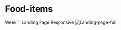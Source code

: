 # Food-items
Week 1:
Landing Page Responsive
![Landing-page-full](https://user-images.githubusercontent.com/55235155/100565917-34424000-32f7-11eb-869f-7b34d223504b.png)
